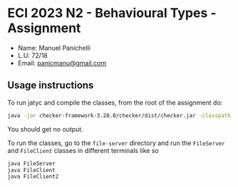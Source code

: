 # ECI 2023 N2 - Behavioural Types - Assignment

- Name: Manuel Panichelli
- L.U: 72/18
- Email: panicmanu@gmail.com

## Usage instructions

To run jatyc and compile the classes, from the root of the assignment do:

```bash
java -jar checker-framework-3.28.0/checker/dist/checker.jar -classpath jatyc.jar -processor jatyc.JavaTypestateChecker file-server/*.java
```

You should get no output.

To run the classes, go to the `file-server` directory and run the `FileServer` and `FileClient` classes in different terminals like so

```bash
java FileServer
java FileClient
java FileClient2
```
